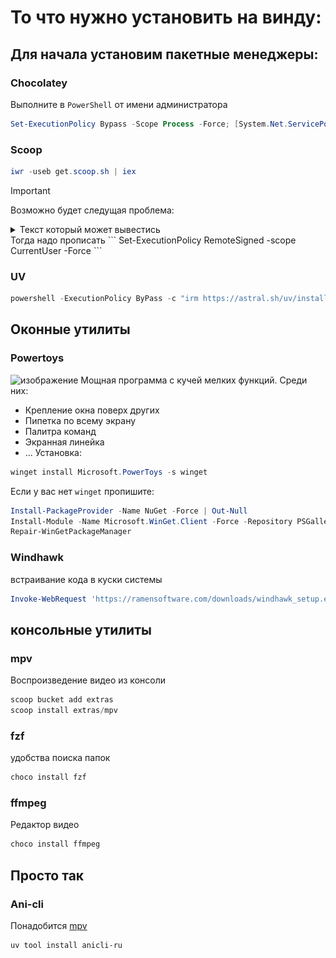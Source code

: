 # То что нужно установить на винду:

## Для начала установим пакетные менеджеры:
### Chocolatey
Выполните в `PowerShell` от имени администратора
```powershell
Set-ExecutionPolicy Bypass -Scope Process -Force; [System.Net.ServicePointManager]::SecurityProtocol = [System.Net.ServicePointManager]::SecurityProtocol -bor 3072; iex ((New-Object System.Net.WebClient).DownloadString('https://community.chocolatey.org/install.ps1'))
```

### Scoop
```powershell
iwr -useb get.scoop.sh | iex
```
> [!IMPORTANT]
> Возможно будет следущая проблема:
> <details>
>  <summary>Текст который может вывестись</summary>
>  <p> <img src="https://github.com/MitrichevGeorge/-windows/blob/main/img/2.png"/>
> </details>
> Тогда надо прописать
> ``` Set-ExecutionPolicy RemoteSigned -scope CurrentUser -Force ```

### UV
```powershell
powershell -ExecutionPolicy ByPass -c "irm https://astral.sh/uv/install.ps1 | iex"
```

## Оконные утилиты
### Powertoys
![изображение](https://github.com/user-attachments/assets/5cd3f3b8-2bd5-41b7-9dea-dae17b3cf948)
Мощная программа с кучей мелких функций. Среди них:
- Крепление окна поверх других
- Пипетка по всему экрану
- Палитра команд
- Экранная линейка
- ...
Установка:
```powershell
winget install Microsoft.PowerToys -s winget
```
Если у вас нет `winget` пропишите:
```powershell
Install-PackageProvider -Name NuGet -Force | Out-Null
Install-Module -Name Microsoft.WinGet.Client -Force -Repository PSGallery | Out-Null
Repair-WinGetPackageManager
```

### Windhawk
встраивание кода в куски системы
```powershell
Invoke-WebRequest 'https://ramensoftware.com/downloads/windhawk_setup.exe' -OutFile 'windhawk_setup.exe'; Start-Process 'windhawk_setup.exe'
```

## консольные утилиты
### mpv
Воспроизведение видео из консоли
```powershell
scoop bucket add extras
scoop install extras/mpv
```

### fzf
удобства поиска папок
```powershell
choco install fzf
```

### ffmpeg
Редактор видео
```powershell
choco install ffmpeg
```

## Просто так
### Ani-cli
Понадобится [mpv](#mpv)
```powershell
uv tool install anicli-ru
```
